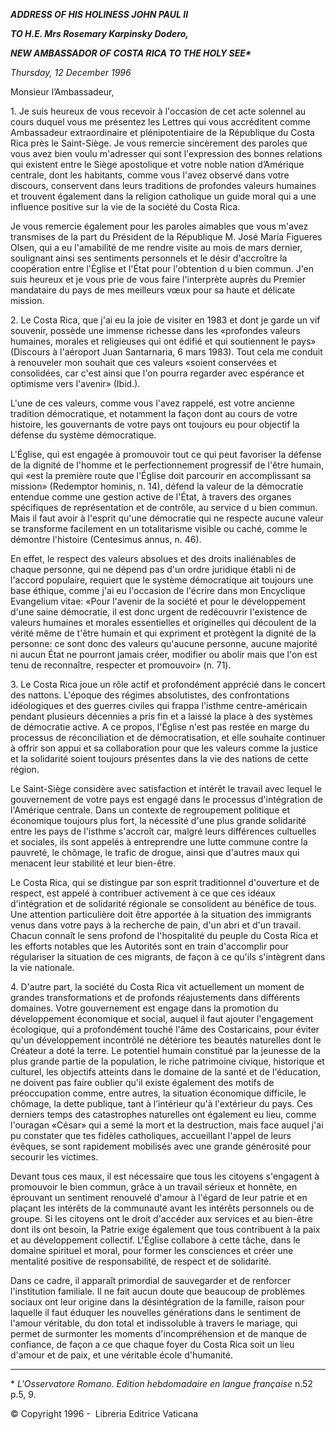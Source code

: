 ***ADDRESS OF HIS HOLINESS JOHN PAUL II***

***TO H.E. Mrs Rosemary Karpinsky Dodero,***

***NEW AMBASSADOR OF COSTA RICA TO THE HOLY SEE\****

*Thursday, 12 December 1996*

Monsieur l’Ambassadeur,

1\. Je suis heureux de vous recevoir à l'occasion de cet acte solennel au cours duquel vous me présentez les Lettres qui vous accréditent comme Ambassadeur extraordinaire et plénipotentiaire de la République du Costa Rica près le Saint-Siège. Je vous remercie sincèrement des paroles que vous avez bien voulu m'adresser qui sont l'expression des bonnes relations qui existent entre le Siège apostolique et votre noble nation d’Amérique centrale, dont les habitants, comme vous l'avez observé dans votre discours, conservent dans leurs traditions de profondes valeurs humaines et trouvent également dans la religion catholique un guide moral qui a une influence positive sur la vie de la société du Costa Rica.

Je vous remercie également pour les paroles aimables que vous m'avez transmises de la part du Président de la République M. José María Figueres Olsen, qui a eu l'amabilité de me rendre visite au mois de mars dernier, soulignant ainsi ses sentiments personnels et le désir d'accroître la coopération entre l'Église et l'État pour l'obtention d u bien commun. J'en suis heureux et je vous prie de vous faire l'interprète auprès du Premier mandataire du pays de mes meilleurs vœux pour sa haute et délicate mission.

2\. Le Costa Rica, que j'ai eu la joie de visiter en 1983 et dont je garde un vif souvenir, possède une immense richesse dans les «profondes valeurs humaines, morales et religieuses qui ont édifié et qui soutiennent le pays» (Discours à l'aéroport Juan Santarnaria, 6 mars 1983). Tout cela me conduit à renouveler mon souhait que ces valeurs «soient conservées et consolidées, car c'est ainsi que l'on pourra regarder avec espérance et optimisme vers l'avenir» (Ibid.).

L'une de ces valeurs, comme vous l'avez rappelé, est votre ancienne tradition démocratique, et notamment la façon dont au cours de votre histoire, les gouvernants de votre pays ont toujours eu pour objectif la défense du système démocratique.

L'Église, qui est engagée à promouvoir tout ce qui peut favoriser la défense de la dignité de l'homme et le perfectionnement progressif de l'être humain, qui «est la première route que l'Église doit parcourir en accomplissant sa mission» (Redemptor hominis, n. 14), défend la valeur de la démocratie entendue comme une gestion active de l'État, à travers des organes spécifiques de représentation et de contrôle, au service d u bien commun. Mais il faut avoir à l'esprit qu'une démocratie qui ne respecte aucune valeur se transforme facilement en un totalitarisme visible ou caché, comme le démontre l'histoire (Centesimus annus, n. 46).

En effet, le respect des valeurs absolues et des droits inaliénables de chaque personne, qui ne dépend pas d'un ordre juridique établi ni de l'accord populaire, requiert que le système démocratique ait toujours une base éthique, comme j'ai eu l'occasion de l'écrire dans mon Encyclique Evangelium vitae: «Pour l'avenir de la société et pour le développement d'une saine démocratie, il est donc urgent de redécouvrir l'existence de valeurs humaines et morales essentielles et originelles qui découlent de la vérité même de t'être humain et qui expriment et protègent la dignité de la personne: ce sont donc des valeurs qu'aucune personne, aucune majorité ni aucun État ne pourront jamais créer, modifier ou abolir mais que l'on est tenu de reconnaître, respecter et promouvoir» (n. 71).

3\. Le Costa Rica joue un rôle actif et profondément apprécié dans le concert des nattons. L'époque des régimes absolutistes, des confrontations idéologiques et des guerres civiles qui frappa l'isthme centre-américain pendant plusieurs décennies a pris fin et a laissé la place à des systèmes de démocratie active. A ce propos, l'Église n'est pas restée en marge du processus de réconciliation et de démocratisation, et elle souhaite continuer à offrir son appui et sa collaboration pour que les valeurs comme la justice et la solidarité soient toujours présentes dans la vie des nations de cette région.

Le Saint-Siège considère avec satisfaction et intérêt le travail avec lequel le gouvernement de votre pays est engagé dans le processus d'intégration de l'Amérique centrale. Dans un contexte de regroupement politique et économique toujours plus fort, la nécessité d'une plus grande solidarité entre les pays de l'isthme s'accroît car, malgré leurs différences cultuelles et sociales, ils sont appelés à entreprendre une lutte commune contre la pauvreté, le chômage, le trafic de drogue, ainsi que d'autres maux qui menacent leur stabilité et leur bien-être.

Le Costa Rica, qui se distingue par son esprit traditionnel d'ouverture et de respect, est appelé à contribuer activement à ce que ces idéaux d'intégration et de solidarité régionale se consolident au bénéfice de tous. Une attention particulière doit être apportée à la situation des immigrants venus dans votre pays à la recherche de pain, d'un abri et d'un travail. Chacun connaît le sens profond de l'hospitalité du peuple du Costa Rica et les efforts notables que les Autorités sont en train d'accomplir pour régulariser la situation de ces migrants, de façon à ce qu'ils s'intègrent dans la vie nationale.

4\. D'autre part, la société du Costa Rica vit actuellement un moment de grandes transformations et de profonds réajustements dans différents domaines. Votre gouvernement est engage dans la promotion du développement économique et social, auquel il faut ajouter l'engagement écologique, qui a profondément touché l'âme des Costaricains, pour éviter qu'un développement incontrôlé ne détériore tes beautés naturelles dont le Créateur a doté la terre. Le potentiel humain constitué par la jeunesse de la plus grande partie de la population, le riche patrimoine civique, historique et culturel, les objectifs atteints dans le domaine de la santé et de l'éducation, ne doivent pas faire oublier qu'il existe également des motifs de préoccupation comme, entre autres, la situation économique difficile, le chômage, la dette publique, tant à l’intérieur qu'à l'extérieur du pays. Ces derniers temps des catastrophes naturelles ont également eu lieu, comme l'ouragan «César» qui a semé la mort et la destruction, mais face auquel j'ai pu constater que tes fidèles catholiques, accueillant l'appel de leurs évêques, se sont rapidement mobilisés avec une grande générosité pour secourir les victimes.

Devant tous ces maux, il est nécessaire que tous les citoyens s'engagent à promouvoir le bien commun, grâce à un travail sérieux et honnête, en éprouvant un sentiment renouvelé d'amour à l'égard de leur patrie et en plaçant les intérêts de la communauté avant les intérêts personnels ou de groupe. Si les citoyens ont le droit d'accéder aux services et au bien-être dont ils ont besoin, la Patrie exige également que tous contribuent à la paix et au développement collectif. L'Église collabore à cette tâche, dans le domaine spirituel et moral, pour former les consciences et créer une mentalité positive de responsabilité, de respect et de solidarité.

Dans ce cadre, il apparaît primordial de sauvegarder et de renforcer l'institution familiale. Il ne fait aucun doute que beaucoup de problèmes sociaux ont leur origine dans la désintégration de la famille, raison pour laquelle il faut éduquer les nouvelles générations dans le sentiment de l'amour véritable, du don total et indissoluble à travers le mariage, qui permet de surmonter les moments d'incompréhension et de manque de confiance, de façon a ce que chaque foyer du Costa Rica soit un lieu d'amour et de paix, et une véritable école d'humanité.

* * *

\* *L'Osservatore Romano. Edition hebdomadaire en langue française* n.52 p.5, 9.

© Copyright 1996 -  Libreria Editrice Vaticana